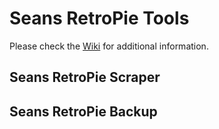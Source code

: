 
# Seans RetroPie Tools

Please check the [Wiki](https://github.com/seanhaydongriffin/Seans-RetroPie-Tools/wiki) for additional information.



## Seans RetroPie Scraper


## Seans RetroPie Backup


